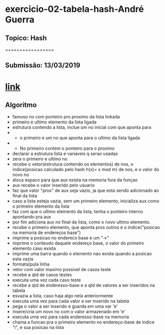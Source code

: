 # exercicio-02-tabela-hash-André Guerra
## Topico: Hash
=================
## Submissão: 13/03/2019
[link](https://www.google.com/url?sa=i&source=images&cd=&cad=rja&uact=8&ved=2ahUKEwi6lNft2oHhAhWhErkGHegTDtUQjRx6BAgBEAQ&url=https%3A%2F%2Fpt.wikipedia.org%2Fwiki%2FCentro_de_Estudos_e_Sistemas_Avan%25C3%25A7ados_do_Recife&psig=AOvVaw0ZZ4rdfVv94KXZqH6j0A-t&ust=1552655565270765)
=====================
## Algoritmo
* famoso no com ponteiro pro proximo da lista linkada
* primeiro e ultimo elemento da lista ligada
* estrutura contendo a lista, inclue um no inicial com que aponta para 
* * o primeiro e um no que aponta para o ultimo da lista ligada
* * No primeiro contem o ponteiro para o proximo
* declarar a estrutura lista e variaveis q serao usadas
* zera o primeiro e ultimo no
* recebe o vetor(estrutura contendo os elementos) de nos, o indice(posicao calculado pelo hash h(x)= x mod m) de nos, e o valor do novo no
* aloca espaco para que aux exista na memoria fora da funçao
* aux recebe o valor inserido pelo usuario
* faz que valor "prox" de aux seja vazio, ja que esta sendo adicionado ao final da lista
* caso a lista esteja vazia, sem um primeiro elemento, inicializa aux como o primeiro elemento da lista
* faz com que o ultimo elemento da lista, tenha o ponteiro interno apontando pra aux
* por fim adiciona aux no final da lista, como o novo ultimo elemento.
* recebe o primeiro elemento, que aponta pros outros e o indice("posicao na memoria de endereços base")
* imprime a posicao no endereco base e um "->"
* imprime o conteudo daquele endereço base, o valor do primeiro elemento caso exista
* imprime uma barra quando o elemento nao existe quando a posicao esta vazia
* formata|pula linha
* vetor com valor maximo possivel de casos teste 
* recebe a qtd de casos testes
* executa uma vez cada caso teste
* recebe a qtd de enderesso-base e a qtd de valores a ser inseridos na tabela
* esvazia a lista, caso haja algo nela anteriormente
* executa uma vez para cada valor a ser inserido na tabela
* pega o valor a ser inserido e guarda em uma var 'e'
* insere/cria um novo no com o valor armazenado em 'e'
* executa uma vez para cada enderesso-base na memoria
* chama a funcao pra o primeiro elemento no endereço-base de indice "i", e sua posicao na lista
